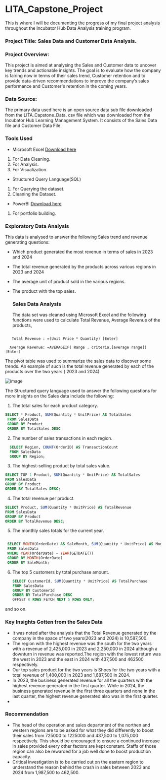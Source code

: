 # LITA_Capstone_Project
This is where I will be documenting the progress of my final project analysis throughout the Incubator Hub Data Analysis training program.


### Project Title: Sales Data and Customer Data Analysis.

### Project Overview:

This project is aimed at analysing the Sales and Customer data to uncover key trends and actionable insights. The goal is to evaluate how the company is fairing now in terms of their sales trend, Customer retention and to provide data-driven recommendations to improve the company’s sales performance and Customer's retention in the coming years.

### Data Source: 
The primary data used here is an open source data sub file downloaded from the LITA_Capstone_Data. csv file which was downloaded from the Incubator Hub Learning Management System. It consists of the Sales Data file and Customer Data File.

### Tools Used
- Microsoft Excel [Download here](https://www.microsoft.com)
 1. For Data Cleaning.
 2. For Analysis.
 3. For Visualization.

- Structured Query Language(SQL)
 1. For Querying the dataset.
 2. Cleaning the Dataset.

- PowerBI [Download here](https://www.microsoft.com)
 1. For portfolio building.


### Exploratory Data Analysis

This data is analysed to answer the following Sales trend and revenue generating questions:

- Which product generated the most revenue in terms of sales in 2023 and 2024
- The total revenue generated by the products across various regions in 2023 and 2024
- The average unit of product sold in the various regions.
- The product with the top sales.

  ### Sales Data Analysis

  The data set was cleaned using Microsoft Excel and the following functions were used to calculate Total Revenue, Average Revenue of the products,
  
```Excel

   Total Revenue : =(Unit Price * Quantity) [Enter]
  
  Average Revenue: =AVERAGEIF( Range , criteria,[average range]) [Enter]
```


The pivot table was used to summarize the sales data to discover some trends. An example of such is the total revenue generated by each of the products over the two years ( 2023 and 2024)

  
![image](https://github.com/user-attachments/assets/b43abc2b-8dbe-471c-b666-93113f614074)


The Structured query language used to answer the following questions for more insights on the Sales data include the following:

1.  The total sales for each product category.
  ```sql
  SELECT * Product, SUM(Quantity * UnitPrice) AS TotalSales
   FROM SalesData
   GROUP BY Product
   ORDER BY TotalSales DESC  
```

2.  The number of sales transactions in each region.
```sql
  SELECT Region, COUNT(OrderID) AS TransactionCount
  FROM SalesData
  GROUP BY Region;
```

3. The highest-selling product by total sales value.
  ```sql
  SELECT TOP 1 Product, SUM(Quantity * UnitPrice) AS TotalSales
  FROM SalesData
  GROUP BY Product
  ORDER BY TotalSales DESC;
  ```

 4. The total revenue per product.
  ```sql
  SELECT Product, SUM(Quantity * UnitPrice) AS TotalRevenue
  FROM SalesData
  GROUP BY Product
  ORDER BY TotalRevenue DESC;
  ```
  5. The monthly sales totals for the current year.
```sql

 SELECT MONTH(OrderDate) AS SaleMonth, SUM(Quantity * UnitPrice) AS MonthlySales
 FROM SalesData
 WHERE YEAR(OrderDate) = YEAR(GETDATE()) 
 GROUP BY MONTH(OrderDate)
 ORDER BY SaleMonth;
```

6. The top 5 customers by total purchase amount.
   ```sql
   SELECT CustomerId, SUM(Quantity * UnitPrice) AS TotalPurchase
   FROM SalesData
   GROUP BY CustomerId
   ORDER BY TotalPurchase DESC
   OFFSET 0 ROWS FETCH NEXT 5 ROWS ONLY;
   ```
and so on.
  
### Key Insights Gotten from the Sales Data

- It was noted after the analysis that the Total Revenue generated by the company in the space of two years(2023 and 2024) is 10,587,500.
- The region with the highest revenue was the south for the two years with a revenue of 2,425,000 in 2023 and 2,250,000 in 2024 although a downturn in revenue was reported.The region with the lowest return was the west in 2023 and the east in 2024 with 437,500 and 462500 respectively.
- Our top sales product for the two years is Shoes for the two years with a total revenue of 1,400,000 in 2023 and 1,687,500 in 2024.
- In 2023, the business generated revenue for all the quarters with the highest revenue generated in the first quarter. While in 2024, the business generated revenue in the first three quarters and none in the last quarter, the highest revenue generated also was in the first quarter.
-  

### Recommendation 
- The head of the operation and sales department of the northen and western regions are to be asked for what they did differently to boost their sales from 725000 to 1225000 and 437,500 to 1,075,000 respectively. This should be encouraged to ensure a continued increase in sales provided every other factors are kept constant. Staffs of those region can also be rewarded for a job well done to boost production capacity.
- Critical investigation is to be carried out on the eastern region to understand the reason behind the crash in sales between 2023 and 2024 from 1,987,500 to 462,500. 


  

